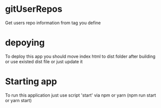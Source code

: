 # gitUserRepos
Get users repo information from tag you define

# depoying
To deploy this app you should move index html to dist folder after building or use existed dist file or just update it

# Starting app
To run this application just use script 'start' via npm or yarn (npm run start or yarn start)
